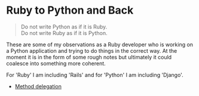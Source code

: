 # Ruby to Python and Back

> Do not write Python as if it is Ruby.  
> Do not write Ruby as if it is Python.

These are some of my observations as a Ruby developer who is working on a Python application and trying to do things
in the correct way. At the moment it is in the form of some rough notes but ultimately it could coalesce into something more coherent.

For 'Ruby' I am including 'Rails' and for 'Python' I am including 'Django'.

* [Method delegation](method_delegation.md)